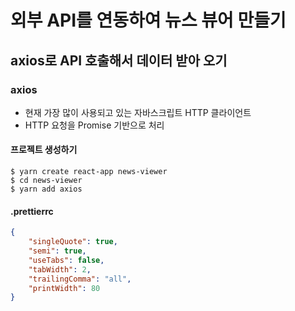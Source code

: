 # 외부 API를 연동하여 뉴스 뷰어 만들기

## axios로 API 호출해서 데이터 받아 오기

### axios

- 현재 가장 많이 사용되고 있는 자바스크립트 HTTP 클라이언트
- HTTP 요청을 Promise 기반으로 처리

#### 프로젝트 생성하기

```
$ yarn create react-app news-viewer
$ cd news-viewer
$ yarn add axios
```

#### .prettierrc

```json
{
    "singleQuote": true,
    "semi": true,
    "useTabs": false,
    "tabWidth": 2,
    "trailingComma": "all",
    "printWidth": 80
}
```